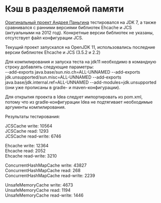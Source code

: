 Кэш в разделяемой памяти
====================

[Оригинальный проект Андрея Паньгина](https://github.com/odnoklassniki/shared-memory-cache) тестировался 
на JDK 7, а также сравнивался с ранними версиями библиотек Ehcache и JCS (актуальными на 2012 год). Конкретные
версии библиотек не указаны, отсутствует файл конфигурации JCS.

Текущий проект запускался на OpenJDK 11, использовались последние версии библиотек Ehcache и JCS
(3.5.2 и 2.2)

Для компилирования и запуска теста на jdk11 необходимо в командную строку
добавлять следующие параметры:<br/>
--add-exports java.base/sun.nio.ch=ALL-UNNAMED --add-exports jdk.unsupported/sun.misc=ALL-UNNAMED --add-exports java.base/jdk.internal.ref=ALL-UNNAMED --add-modules=jdk.unsupported
<br/>(они уже прописаны в gradle- и maven-конфигурации).

Для открытия проекта в Idea следует импортировать из pom.xml, потому что из gradle-конфигурации Idea не подтягивает
необходимые аргументы компилирования.

Результаты тестирования:
  

JCSCache write: 10564<br/>
JCSCache read: 1293<br/>
JCSCache read-write: 6746<br/>

Ehcache write: 12364 <br/>
Ehcache read: 2052 <br/>
Ehcache read-write: 3210 <br/>

ConcurrentHashMapCache write: 43827<br/>
ConcurrentHashMapCache read: 268<br/>
ConcurrentHashMapCache read-write: 2239<br/>

UnsafeMemoryCache write: 4673<br/>
UnsafeMemoryCache read: 1194<br/>
UnsafeMemoryCache read-write: 1446<br/>


